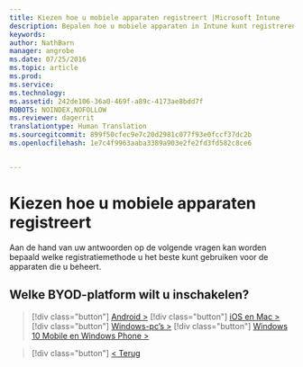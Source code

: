 ```yaml
---
title: Kiezen hoe u mobiele apparaten registreert |Microsoft Intune
description: Bepalen hoe u mobiele apparaten in Intune kunt registreren door enkele eenvoudige vragen te beantwoorden
keywords: 
author: NathBarn
manager: angrobe
ms.date: 07/25/2016
ms.topic: article
ms.prod: 
ms.service: 
ms.technology: 
ms.assetid: 242de106-36a0-469f-a89c-4173ae8bdd7f
ROBOTS: NOINDEX,NOFOLLOW
ms.reviewer: dagerrit
translationtype: Human Translation
ms.sourcegitcommit: 899f50cfec9e7c20d2981c077f93e0fccf37dc2b
ms.openlocfilehash: 1e7c4f9963aaba3389a903e2fe2fd3fd582c8ce6


---
```

# Kiezen hoe u mobiele apparaten registreert

Aan de hand van uw antwoorden op de volgende vragen kan worden bepaald welke registratiemethode u het beste kunt gebruiken voor de apparaten die u beheert.

## **Welke BYOD-platform wilt u inschakelen?**

> [!div class="button"]
[Android >](/intune/deploy-use/set-up-android-management-with-microsoft-intune)
> [!div class="button"]
[iOS en Mac >](/intune/deploy-use/set-up-ios-and-mac-management-with-microsoft-intune)
> [!div class="button"]
[Windows-pc’s >](/intune/deploy-use/set-up-windows-device-management-with-microsoft-intune)
> [!div class="button"]
[Windows 10 Mobile en Windows Phone >](/intune/deploy-use/set-up-windows-phone-management-with-microsoft-intune)


> [!div class="button"]
[< Terug](choose-how-to-enroll-devices1.md)



<!--HONumber=Sep16_HO2-->


